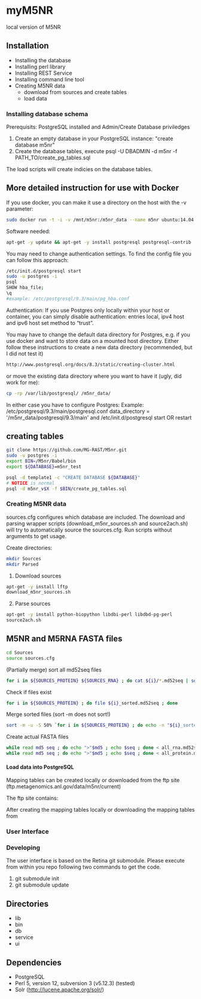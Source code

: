 myM5NR
======

local version of M5NR

Installation
------------

- Installing the database
- Installing perl library
- Installing REST Service
- Installing command line tool
- Creating M5NR data 
  - download from sources and create tables
  - load data

### Installing database schema

Prerequisits: PostgreSQL installed and Admin/Create Database priviledges 

1. Create an empty database in your PostgreSQL instance: "create database m5nr"
2. Create the database tables, execute psql -U DBADMIN -d m5nr -f PATH_TO/create_pg_tables.sql

The load scripts will create indicies on the database tables.

## More detailed instruction for use with Docker

If you use docker, you can make it use a directory on the host with the -v parameter:
```bash
sudo docker run -t -i -v /mnt/m5nr:/m5nr_data --name m5nr ubuntu:14.04
```
Software needed:
```bash
apt-get -y update && apt-get -y install postgresql postgresql-contrib 
```

You may need to change authentication settings. To find the config file you can follow this approach:

```bash
/etc/init.d/postgresql start
sudo -u postgres -i
psql
SHOW hba_file;
\q
#example: /etc/postgresql/9.3/main/pg_hba.conf
```

Authentication: If you use Postgres only locally within your host or container, you can simply disable authentication: entries local, ipv4 host and ipv6 host set method to “trust”.

You may have to change the default data directory for Postgres, e.g. if you use docker and want to store data on a mounted host directory. Either follow these instructions to create  a new data directory (recommended, but I did not test it)
```bash
http://www.postgresql.org/docs/8.3/static/creating-cluster.html
```
or move the existing data directory where you want to have it (ugly, did work for me):
```bash
cp -rp /var/lib/postgresql/ /m5nr_data/
```

In either case you have to configure Postgres:
Example: /etc/postgresql/9.3/main/postgresql.conf
data_directory = '/m5nr_data/postgresql/9.3/main'
and
/etc/init.d/postgresql start OR restart

## creating tables
```bash
git clone https://github.com/MG-RAST/M5nr.git
sudo -u postgres -i
export BIN=/M5nr/Babel/bin 
export ${DATABASE}=m5nr_test

psql -d template1 -c "CREATE DATABASE ${DATABASE}"
# NOTICE is normal
psql -d m5nr_v$X -f $BIN/create_pg_tables.sql
```

### Creating M5NR data

sources.cfg configures which database are included. The download and parsing wrapper scripts (download_m5nr_sources.sh and source2ach.sh) will try to automatically source the sources.cfg. Run scripts without arguments to get usage.

Create directories:

```bash
mkdir Sources
mkdir Parsed
```

1. Download sources
```bash
apt-get -y install lftp
download_m5nr_sources.sh
```

2. Parse sources
```bash
apt-get -y install python-biopython libdbi-perl libdbd-pg-perl
source2ach.sh
```

## M5NR and M5RNA FASTA files
```bash
cd Sources
source sources.cfg
```

(Partially merge) sort all md52seq files
```bash
for i in ${SOURCES_PROTEIN} ${SOURCES_RNA} ; do cat ${i}/*.md52seq | sort -S 50% -u > ${i}_sorted.md52seq_part && mv ${i}_sorted.md52seq_part ${i}_sorted.md52seq ; done (warning: exclude CAZy ! it has no .md52seq file, or use empty file ?)
```

Check if files exist
```bash
for i in ${SOURCES_PROTEIN} ; do file ${i}_sorted.md52seq ; done
```

Merge sorted files (sort -m does not sort!)
```bash
sort -m -u -S 50% `for i in ${SOURCES_PROTEIN} ; do echo -n "${i}_sorted.md52seq " ; done` -o all_protein.md5seq
```

Create actual FASTA files
```bash
while read md5 seq ; do echo ">"$md5 ; echo $seq ; done < all_rna.md52seq > m5rna.fasta
while read md5 seq ; do echo ">"$md5 ; echo $seq ; done < all_protein.md52seq > m5nr.fasta
```


#### Load data into PostgreSQL

Mapping tables can be created locally or downloaded from the ftp site (ftp.metagenomics.anl.gov/data/m5nr/current)

The ftp site contains:

After creating the mapping tables locally or downloading the mapping tables from


### User Interface

### Developing
The user interface is based on the Retina git submodule. Please execute from within you repo following two commands to get the code.
1. git submodule init
2. git submodule update

Directories
-----------

- lib
- bin
- db
- service
- ui

Dependencies
------------

- PostgreSQL
- Perl 5, version 12, subversion 3 (v5.12.3) (tested)
- Solr (http://lucene.apache.org/solr/)
